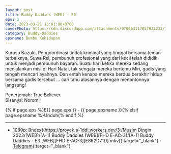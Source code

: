 ```yaml
---
layout: post
title: Buddy Daddies (WEB) - E3
eps: 3
date: 2023-03-21 13:01:00+0700
coverPhoto: https://cdn.discordapp.com/attachments/970663117057032232/1087614258319216721/mpv-shot0214.jpg
category: Buddy-Daddies
epsname: Bumbu Kehidupan
---
```


Kurusu Kazuki, Pengoordinasi tindak kriminal yang tinggal bersama teman terbaiknya, Suwa Rei, pembunuh profesional yang dari kecil telah dididik untuk menjadi pembunuh bayaran. Suatu hari ketika mereka sedang menjalankan misi di Hari Natal, tak sengaja mereka bertemu Miri, gadis yang tengah mencari ayahnya. Dan entah kenapa mereka berdua berakhir hidup bersama gadis tersebut ... cari tahu alasannya dengan menontonnya langsung!

Penerjemah: True Believer<br>
Sisanya: Noromi<br>

{% if page.eps %}E{{ page.eps }} - {{ page.epsname }}{% elsif page.epsname %}Unduh{% endif %}

---
- 1080p: [Index](https://proyek.a-1ddl.workers.dev/3:/Musim Dingin 2023/[WEB]/[A-1] Buddy Daddies [WEB][FHD E-AC-3]/[A-1] Buddy Daddies - E3 [WEB][FHD E-AC-3][E862D71D].mkv){:target="_blank"} &middot; [Telegram](https://t.me/a1fansubweeklies/246){:target="_blank"} 
